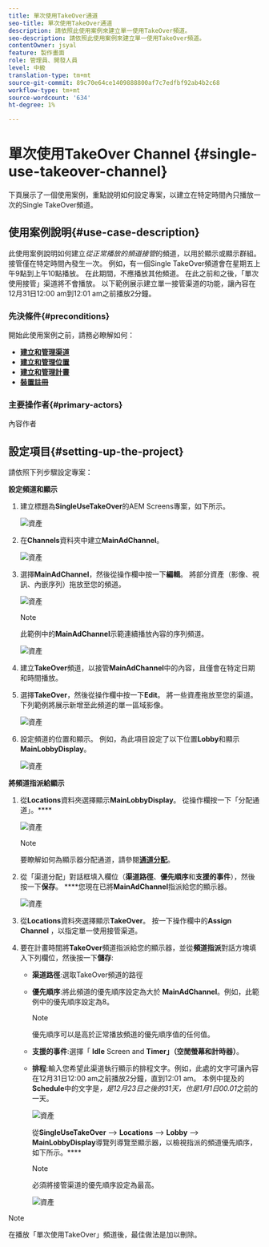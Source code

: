 ```yaml
---
title: 單次使用TakeOver通道
seo-title: 單次使用TakeOver通道
description: 請依照此使用案例來建立單一使用TakeOver頻道。
seo-description: 請依照此使用案例來建立單一使用TakeOver頻道。
contentOwner: jsyal
feature: 製作畫面
role: 管理員、開發人員
level: 中級
translation-type: tm+mt
source-git-commit: 89c70e64ce1409888800af7c7edfbf92ab4b2c68
workflow-type: tm+mt
source-wordcount: '634'
ht-degree: 1%

---
```



# 單次使用TakeOver Channel {#single-use-takeover-channel}

下頁展示了一個使用案例，重點說明如何設定專案，以建立在特定時間內只播放一次的Single TakeOver頻道。


## 使用案例說明{#use-case-description}

此使用案例說明如何建立&#x200B;*從正常播放的頻道接管*的頻道，以用於顯示或顯示群組。 接管僅在特定時間內發生一次。
例如，有一個Single TakeOver頻道會在星期五上午9點到上午10點播放。 在此期間，不應播放其他頻道。 在此之前和之後，「單次使用接管」渠道將不會播放。 以下範例展示建立單一接管渠道的功能，讓內容在12月31日12:00 am到12:01 am之前播放2分鐘。

### 先決條件{#preconditions}

開始此使用案例之前，請務必瞭解如何：

* **[建立和管理渠道](managing-channels.md)**
* **[建立和管理位置](managing-locations.md)**
* **[建立和管理計畫](managing-schedules.md)**
* **[裝置註冊](device-registration.md)**

### 主要操作者{#primary-actors}

內容作者

## 設定項目{#setting-up-the-project}

請依照下列步驟設定專案：

**設定頻道和顯示**

1. 建立標題為&#x200B;**SingleUseTakeOver**&#x200B;的AEM Screens專案，如下所示。

   ![資產](assets/single-takeover1.png)

1. 在&#x200B;**Channels**&#x200B;資料夾中建立&#x200B;**MainAdChannel**。

   ![資產](assets/single-takeover2.png)

1. 選擇&#x200B;**MainAdChannel**，然後從操作欄中按一下&#x200B;**編輯**。 將部分資產（影像、視訊、內嵌序列）拖放至您的頻道。

   ![資產](assets/single-takeover2.png)


   >[!NOTE]
   >此範例中的&#x200B;**MainAdChannel**&#x200B;示範連續播放內容的序列頻道。

   ![資產](assets/single-takeover3.png)

1. 建立&#x200B;**TakeOver**&#x200B;頻道，以接管&#x200B;**MainAdChannel**&#x200B;中的內容，且僅會在特定日期和時間播放。

1. 選擇&#x200B;**TakeOver**，然後從操作欄中按一下&#x200B;**Edit**。 將一些資產拖放至您的渠道。 下列範例將展示新增至此頻道的單一區域影像。

   ![資產](assets/single-takeover4.png)

1. 設定頻道的位置和顯示。 例如，為此項目設定了以下位置&#x200B;**Lobby**&#x200B;和顯示&#x200B;**MainLobbyDisplay**。

   ![資產](assets/single-takeover5.png)

**將頻道指派給顯示**

1. 從&#x200B;**Locations**&#x200B;資料夾選擇顯示&#x200B;**MainLobbyDisplay**。 從操作欄按一下「分配通道」。****

   ![資產](assets/single-takeover6.png)

   >[!NOTE]
   >要瞭解如何為顯示器分配通道，請參閱&#x200B;**[通道分配](channel-assignment.md)**。

1. 從「渠道分配」對話框填入欄位（**渠道路徑**、**優先順序**&#x200B;和&#x200B;**支援的事件**），然後按一下&#x200B;**保存**。 ****&#x200B;您現在已將&#x200B;**MainAdChannel**&#x200B;指派給您的顯示器。

   ![資產](assets/single-takeover7.png)

1. 從&#x200B;**Locations**&#x200B;資料夾選擇顯示&#x200B;**TakeOver**。 按一下操作欄中的&#x200B;**Assign Channel** ，以指定單一使用接管渠道。

1. 要在計畫時間將&#x200B;**TakeOver**&#x200B;頻道指派給您的顯示器，並從&#x200B;**頻道指派**&#x200B;對話方塊填入下列欄位，然後按一下&#x200B;**儲存**:

   * **渠道路徑**:選取TakeOver頻道的路徑
   * **優先順序**:將此頻道的優先順序設定為大於 **MainAdChannel**。例如，此範例中的優先順序設定為8。

      >[!NOTE]
      >優先順序可以是高於正常播放頻道的優先順序值的任何值。
   * **支援的事件**:選擇「 **Idle** Screen and  **Timer」（空閒螢幕和計時器）**。
   * **排程**:輸入您希望此渠道執行顯示的排程文字。例如，此處的文字可讓內容在12月31日12:00 am之前播放2分鐘，直到12:01 am。
本例中提及的**Schedule**&#x200B;中的文字是&#x200B;*，是12月23日之後的31天，也是1月1日00.01*&#x200B;之前的一天。

      ![資產](assets/single-takeover8.png)

      從&#x200B;**SingleUseTakeOver** —> **Locations** —> **Lobby** —> **MainLobbyDisplay**&#x200B;導覽列導覽至顯示器，以檢視指派的頻道優先順序，如下所示。****

      >[!NOTE]
      >必須將接管渠道的優先順序設定為最高。

      ![資產](assets/single-takeover9.png)

>[!NOTE]
>
>在播放「單次使用TakeOver」頻道後，最佳做法是加以刪除。
